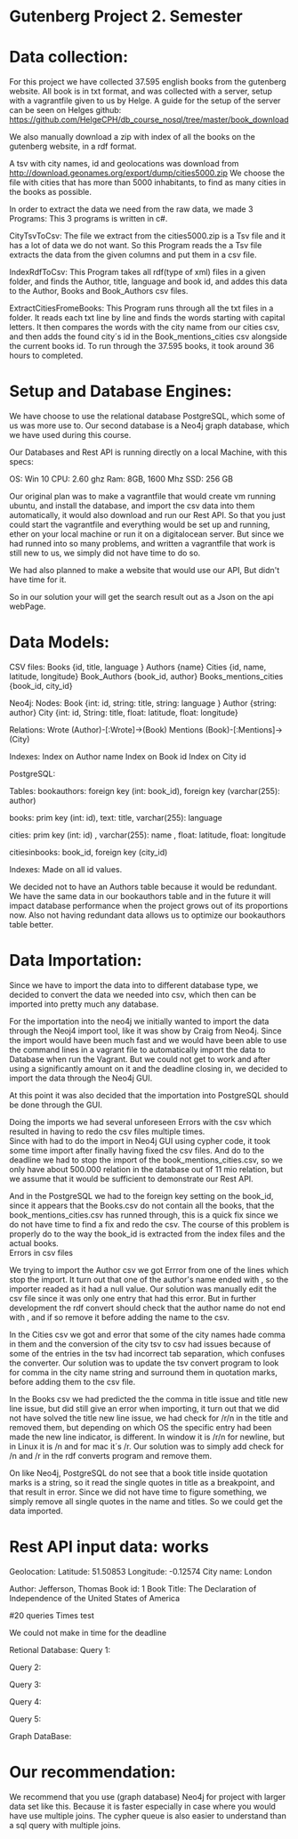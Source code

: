 # Gutenberg Project 2. Semester
# Data collection:
For this project we have collected 37.595 english books from the gutenberg website.
All book is in txt format, and was collected with a server, setup with a vagrantfile given to us by Helge. A guide for the setup of the server can be seen on Helges github:  https://github.com/HelgeCPH/db_course_nosql/tree/master/book_download
 
We also manually download a zip with index of all the books on the gutenberg website, in a rdf format. 
 
A tsv with city names, id and geolocations was download from http://download.geonames.org/export/dump/cities5000.zip
We choose the file with cities that has more than 5000 inhabitants, to find as many cities in the books as possible.
 
In order to extract the data we need from the raw data, we made 3 Programs:
This 3 programs is written in c#.
 
CityTsvToCsv:
The file we extract from the cities5000.zip is a Tsv file and it has a lot of data we do not want.
So this Program reads the a Tsv file extracts the data from the given columns and put them in a csv file.
 
IndexRdfToCsv:
This Program takes all rdf(type of xml) files in a given folder, and finds the Author, title, language and book id, and addes this data to the Author, Books and Book_Authors csv files. 
 
ExtractCitiesFromeBooks:
This Program runs through all the txt files in a folder. It reads each txt line by line and finds the words starting with capital letters. It then compares the words with the city name from our cities csv, and then adds the found city´s  id in the Book_mentions_cities csv alongside the current books id. 
To run through the 37.595 books, it took around 36 hours to completed.

# Setup and Database Engines: 
We have choose to use the relational database PostgreSQL, which some of us was more use to.
Our second database is a Neo4j graph database, which we have used during this course. 
 
Our Databases and Rest API is running directly on a local Machine, with this specs:
 
OS:  Win 10 
CPU: 2.60 ghz
Ram: 8GB,  1600 Mhz
SSD: 256 GB
 
Our original plan was to make a vagrantfile that would create vm running ubuntu, and install the database, and import the csv data into them automatically, it would also download and run our Rest API. 
So that you just could start the vagrantfile and everything would be set up and running, ether on your local machine or run it on a digitalocean server.
But since we had runned into so many problems, and written a vagrantfile that work is still new to us, we simply did not have time to do so.    
 
We had also planned  to make a website that would use our API, But didn't have time for it.
 
So in our solution your will get the search result out as a Json on the api webPage. 

# Data Models:
CSV files:
Books {id, title, language }
Authors {name}
Cities {id, name, latitude, longitude}
Book_Authors {book_id, author}
Books_mentions_cities {book_id, city_id}
 
Neo4j:
Nodes:
Book {int: id, string: title, string: language }
Author {string: author}
City {int: id, String: title, float: latitude, float: longitude}
 
Relations:
Wrote   (Author)-[:Wrote]->(Book)
Mentions  (Book)-[:Mentions]->(City)
 
Indexes:
Index on Author name
Index on Book id
Index on City id
 
 
PostgreSQL:
 
Tables:
bookauthors:  foreign key (int: book_id), foreign key (varchar(255):  author)
 
books:  prim key (int: id), text: title, varchar(255): language
 
cities:  prim key (int: id) , varchar(255): name , float: latitude,  float: longitude
 
citiesinbooks:  book_id, foreign key (city_id)
 
Indexes:
Made on all id values.
 
 
We decided not to have an Authors table because it would be redundant.  We have the same data in our bookauthors table and in the future it will impact database performance when the project grows out of its proportions now.  Also not having redundant data allows us to optimize our bookauthors table better.

# Data Importation:
Since we have to import the data into to different database type, we decided to convert the data we needed into csv, which then can be imported into pretty much any database.
 
For the importation into the neo4j we initially wanted to import the data through the Neoj4 import tool, like it was show by Craig from Neo4j. Since the import would have been much fast and we would have been able to use the command lines in a vagrant file to automatically import the data to Database when run the Vagrant.
But we could not get to work and after using a significantly amount on it and the deadline closing in, we decided to import the data through the Neo4j GUI.
 
At this point it was also decided that the importation into PostgreSQL should be done through the GUI.
 
Doing the imports we had several unforeseen Errors with the csv which resulted in having to redo the csv files multiple times.  
Since with had to do the import in Neo4j GUI using cypher code, it took some time import after finally having fixed the csv files. And do to the deadline we had to stop the import of the book_mentions_cities.csv, so we only have about  500.000 relation in the database out of 11 mio relation, but we assume that it would be sufficient to demonstrate our Rest API.
 
And in the PostgreSQL we had to the foreign key setting on the book_id, since it appears that the Books.csv do not contain all the books, that the book_mentions_cities.csv has runned through, this is a quick fix since we do not have time to find a fix and redo the csv.
The course of this problem is properly do to the way the book_id is extracted from the index files and the actual books.  
Errors in csv files
 
We trying to import the Author csv we got Errror from one of the lines which stop the import.
It turn out that one of the author's name ended with , so the importer readed as it had a null value. 
Our solution was manually edit the csv file since it was only one entry that had this error.  But in further development the rdf convert should check that the author name do not end with , and if so remove it before adding the name to the csv.
 
In the Cities csv we got and error that some of the city names hade comma in them and the conversion of the city tsv to csv had issues because of some of the entries in the tsv had incorrect tab separation, which confuses the converter. 
Our solution was to update the tsv convert program to look for comma in the city name string and surround them in quotation marks, before adding them to the csv file.
 
In the Books csv we had predicted the the comma in title issue and title new line issue, but did still give an error when importing, it turn out that we did not have solved the title new line issue, we had check for /r/n in the title and removed them, but depending on which OS the specific entry had been made the new line indicator, is different.
In window it is /r/n for newline, but in Linux it is /n and for mac it´s /r.
Our solution was to simply add check for /n and /r in the rdf converts program and remove them.     
 
On like Neo4j, PostgreSQL do not see that a book title inside quotation marks is a string, so it read the single quotes in title as a breakpoint, and that result in error.
Since we did not have time to figure something, we simply remove all single quotes in the name and titles. So we could get the data imported.

# Rest API input data: works
Geolocation:   Latitude: 51.50853   Longitude: -0.12574   City name: London
 
Author: Jefferson, Thomas  Book id: 1  Book Title: The Declaration of Independence of the United States of America

#20 queries Times test

We could not make in time for the deadline

Retional Database:
Query 1:

Query 2:

Query 3:

Query 4:

Query 5:


Graph DataBase:


# Our recommendation:
We recommend that you use (graph database) Neo4j for project with larger data set like this.
Because it is faster especially in case where you would have use multiple joins.
The cypher queue is also easier to understand than a sql query with multiple joins. 
